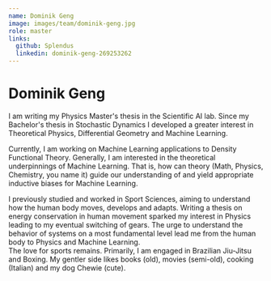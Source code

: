 ```yaml
---
name: Dominik Geng
image: images/team/dominik-geng.jpg
role: master
links:
  github: Splendus
  linkedin: dominik-geng-269253262
---
```


# Dominik Geng

I am writing my Physics Master's thesis in the Scientific AI lab. Since my Bachelor's thesis in Stochastic Dynamics I developed a greater interest in Theoretical Physics, Differential Geometry and Machine Learning.

Currently, I am working on Machine Learning applications to Density Functional Theory. Generally, I am interested in the theoretical underpinnings of Machine Learning. That is, how can theory (Math, Physics, Chemistry, you name it) guide our understanding of and yield appropriate inductive biases for Machine Learning. 

I previously studied and worked in Sport Sciences, aiming to understand how the human body moves, develops and adapts. Writing a thesis on energy conservation in human movement sparked my interest in Physics leading to my eventual switching of gears. The urge to understand the behavior of systems on a most fundamental level lead me from the human body to Physics and Machine Learning. <br>
The love for sports remains. Primarily, I am engaged in Brazilian Jiu-Jitsu and Boxing. My gentler side likes books (old), movies (semi-old), cooking (Italian) and my dog Chewie (cute).
